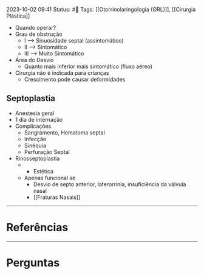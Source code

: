 2023-10-02 09:41
Status: #🌱 
Tags: [[Otorrinolaringologia (ORL)]], [[Cirurgia Plástica]]
<br/>
- Quando operar?
- Grau de obstrução
	- I --> Sinuosidade septal (assintomático)
	- II --> Sintomático
	- III --> Muito Sintomático
- Área do Desvio
	- Quanto mais inferior mais sintomático (fluxo aéreo)
- Cirurgia não é indicada para crianças
	- Crescimento pode causar deformidades
## Septoplastia
- Anestesia geral
- 1 dia de internação
- Complicações
	- Sangramento, Hematoma septal
	- Infecção
	- Sinéquia
	- Perfuração Septal
- Rinosseptoplastia
	- + Estética
	- Apenas funcional se
		- Desvio de septo anterior, laterorrinia, insuficiência da válvula nasal
		- [[Fraturas Nasais]]
____
# Referências
---
# Perguntas

